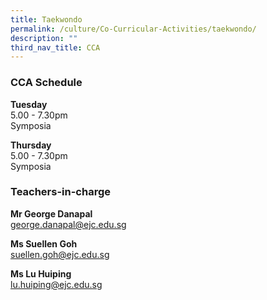 ```yaml
---
title: Taekwondo
permalink: /culture/Co-Curricular-Activities/taekwondo/
description: ""
third_nav_title: CCA
---
```

### CCA Schedule

**Tuesday**  
5.00 - 7.30pm  
Symposia

**Thursday**  
5.00 - 7.30pm  
Symposia

### Teachers-in-charge

**Mr George Danapal**  
[george.danapal@ejc.edu.sg](mailto:george.danapal@ejc.edu.sg)

**Ms Suellen Goh**  
[suellen.goh@ejc.edu.sg](mailto:suellen.goh@ejc.edu.sg)

**Ms Lu Huiping**  
[lu.huiping@ejc.edu.sg](mailto:lu.huiping@ejc.edu.sg)